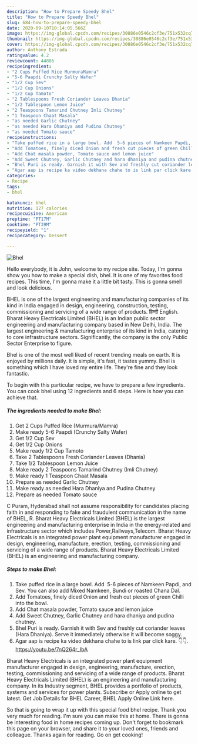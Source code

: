 ```yaml
---
description: "How to Prepare Speedy Bhel"
title: "How to Prepare Speedy Bhel"
slug: 684-how-to-prepare-speedy-bhel
date: 2020-09-10T10:14:05.566Z
image: https://img-global.cpcdn.com/recipes/30886e0546c2cf3e/751x532cq70/bhel-recipe-main-photo.jpg
thumbnail: https://img-global.cpcdn.com/recipes/30886e0546c2cf3e/751x532cq70/bhel-recipe-main-photo.jpg
cover: https://img-global.cpcdn.com/recipes/30886e0546c2cf3e/751x532cq70/bhel-recipe-main-photo.jpg
author: Anthony Estrada
ratingvalue: 4.2
reviewcount: 44886
recipeingredient:
- "2 Cups Puffed Rice MurmuraMamra"
- "5-6 Paapdi Crunchy Salty Wafer"
- "1/2 Cup Sev"
- "1/2 Cup Onions"
- "1/2 Cup Tamoto"
- "2 Tablespoons Fresh Coriander Leaves Dhania"
- "1/2 Tablespoon Lemon Juice"
- "2 Teaspoons Tamarind Chutney Imli Chutney"
- "1 Teaspoon Chaat Masala"
- "as needed Garlic Chutney"
- "as needed Hara Dhaniya and Pudina Chutney"
- "as needed Tomato sauce"
recipeinstructions:
- "Take puffed rice in a large bowl. Add  5-6 pieces of Namkeen Papdi, and Sev. You can also add Mixed Namkeen, Bundi or roasted Chana Dal."
- "Add Tomatoes, finely diced Onion and fresh cut pieces of green Chilli into the bowl."
- "Add Chat masala powder, Tomato sauce and lemon juice"
- "Add Sweet Chutney, Garlic Chutney and hara dhaniya and pudina chutney."
- "Bhel Puri is ready. Garnish it with Sev and freshly cut coriander leaves (Hara Dhaniya). Serve it immediately otherwise it will become soggy."
- "Agar aap is recipe ka video dekhana chahe to is link par click kare. 👇👇. https://youtu.be/7nQ264r_IbA"
categories:
- Recipe
tags:
- bhel

katakunci: bhel 
nutrition: 127 calories
recipecuisine: American
preptime: "PT17M"
cooktime: "PT39M"
recipeyield: "1"
recipecategory: Dessert

---
```



![Bhel](https://img-global.cpcdn.com/recipes/30886e0546c2cf3e/751x532cq70/bhel-recipe-main-photo.jpg)

Hello everybody, it is John, welcome to my recipe site. Today, I'm gonna show you how to make a special dish, bhel. It is one of my favorites food recipes. This time, I'm gonna make it a little bit tasty. This is gonna smell and look delicious.

BHEL is one of the largest engineering and manufacturing companies of its kind in India engaged in design, engineering, construction, testing, commissioning and servicing of a wide range of products. हिन्दी English. Bharat Heavy Electricals Limited (BHEL) is an Indian public sector engineering and manufacturing company based in New Delhi, India. The largest engineering &amp; manufacturing enterprise of its kind in India, catering to core infrastructure sectors. Significantly, the company is the only Public Sector Enterprise to figure.

Bhel is one of the most well liked of recent trending meals on earth. It is enjoyed by millions daily. It is simple, it's fast, it tastes yummy. Bhel is something which I have loved my entire life. They're fine and they look fantastic.


To begin with this particular recipe, we have to prepare a few ingredients. You can cook bhel using 12 ingredients and 6 steps. Here is how you can achieve that.

<!--inarticleads1-->

##### The ingredients needed to make Bhel:

1. Get 2 Cups Puffed Rice (Murmura/Mamra)
1. Make ready 5-6 Paapdi (Crunchy Salty Wafer)
1. Get 1/2 Cup Sev
1. Get 1/2 Cup Onions
1. Make ready 1/2 Cup Tamoto
1. Take 2 Tablespoons Fresh Coriander Leaves (Dhania)
1. Take 1/2 Tablespoon Lemon Juice
1. Make ready 2 Teaspoons Tamarind Chutney (Imli Chutney)
1. Make ready 1 Teaspoon Chaat Masala
1. Prepare as needed Garlic Chutney
1. Make ready as needed Hara Dhaniya and Pudina Chutney
1. Prepare as needed Tomato sauce


C Puram, Hyderabad shall not assume responsibility for candidates placing faith in and responding to fake and fraudulent communication in the name of BHEL, R. Bharat Heavy Electricals Limited (BHEL) is the largest engineering and manufacturing enterprise in India in the energy-related and infrastructure sector which includes Power,Railways,Telecom. Bharat Heavy Electricals is an integrated power plant equipment manufacturer engaged in design, engineering, manufacture, erection, testing, commissioning and servicing of a wide range of products. Bharat Heavy Electricals Limited (BHEL) is an engineering and manufacturing company. 

<!--inarticleads2-->

##### Steps to make Bhel:

1. Take puffed rice in a large bowl. Add  5-6 pieces of Namkeen Papdi, and Sev. You can also add Mixed Namkeen, Bundi or roasted Chana Dal.
1. Add Tomatoes, finely diced Onion and fresh cut pieces of green Chilli into the bowl.
1. Add Chat masala powder, Tomato sauce and lemon juice
1. Add Sweet Chutney, Garlic Chutney and hara dhaniya and pudina chutney.
1. Bhel Puri is ready. Garnish it with Sev and freshly cut coriander leaves (Hara Dhaniya). Serve it immediately otherwise it will become soggy.
1. Agar aap is recipe ka video dekhana chahe to is link par click kare. 👇👇. https://youtu.be/7nQ264r_IbA


Bharat Heavy Electricals is an integrated power plant equipment manufacturer engaged in design, engineering, manufacture, erection, testing, commissioning and servicing of a wide range of products. Bharat Heavy Electricals Limited (BHEL) is an engineering and manufacturing company. In its Industry segment, BHEL provides a portfolio of products, systems and services for power plants. Subscribe or Apply online to get latest. Get Job Details for BHEL Career, BHEL Apply Online Link here. 

So that is going to wrap it up with this special food bhel recipe. Thank you very much for reading. I'm sure you can make this at home. There is gonna be interesting food in home recipes coming up. Don't forget to bookmark this page on your browser, and share it to your loved ones, friends and colleague. Thanks again for reading. Go on get cooking!
